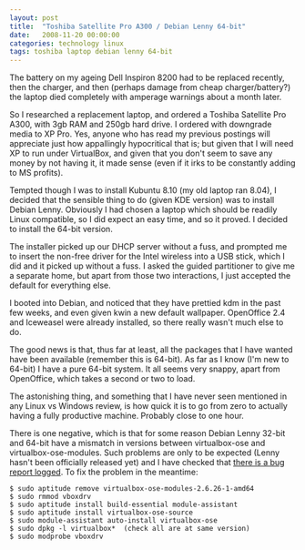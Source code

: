 ```yaml
---
layout: post
title:  "Toshiba Satellite Pro A300 / Debian Lenny 64-bit"
date:   2008-11-20 00:00:00
categories: technology linux
tags: toshiba laptop debian lenny 64-bit
---
```


The battery on my ageing Dell Inspiron 8200 had to be replaced recently, then the charger, and then (perhaps damage from cheap charger/battery?) the laptop died completely with amperage warnings about a month later.

So I researched a replacement laptop, and ordered a Toshiba Satellite Pro A300, with 3gb RAM and 250gb hard drive.  I ordered with downgrade media to XP Pro.  Yes, anyone who has read my previous postings will appreciate just how appallingly hypocritical that is; but given that I will need XP to run under VirtualBox, and given that you don't seem to save any money by not having it, it made sense (even if it irks to be constantly adding to MS profits).

Tempted though I was to install Kubuntu 8.10 (my old laptop ran 8.04), I decided that the sensible thing to do (given KDE version) was to install Debian Lenny.  Obviously I had chosen a laptop which should be readily Linux compatible, so I did expect an easy time, and so it proved.  I decided to install the 64-bit version.

The installer picked up our DHCP server without a fuss, and prompted me to insert the non-free driver for the Intel wireless into a USB stick, which I did and it picked up without a fuss.  I asked the guided partitioner to give me a separate home, but apart from those two interactions, I just accepted the default for everything else.

I booted into Debian, and noticed that they have prettied kdm in the past few weeks, and even given kwin a new default wallpaper.  OpenOffice 2.4 and Iceweasel were already installed, so there really wasn't much else to do.

The good news is that, thus far at least, all the packages that I have wanted have been available (remember this is 64-bit).  As far as I know (I'm new to 64-bit) I have a pure 64-bit system.  It all seems very snappy, apart from OpenOffice, which takes a second or two to load.

The astonishing thing, and something that I have never seen mentioned in any Linux vs Windows review, is how quick it is to go from zero to actually having a fully productive machine.  Probably close to one hour.

There is one negative, which is that for some reason Debian Lenny 32-bit and 64-bit have a mismatch in versions between virtualbox-ose and virtualbox-ose-modules.  Such problems are only to be expected (Lenny hasn't been officially released yet) and I have checked that [there is a bug report logged][bug502346].  To fix the problem in the meantime:

    $ sudo aptitude remove virtualbox-ose-modules-2.6.26-1-amd64
    $ sudo rmmod vboxdrv
    $ sudo aptitude install build-essential module-assistant
    $ sudo aptitude install virtualbox-ose-source
    $ sudo module-assistant auto-install virtualbox-ose
    $ sudo dpkg -l virtualbox*  (check all are at same version)
    $ sudo modprobe vboxdrv

[bug502346]: http://bugs.debian.org/cgi-bin/bugreport.cgi?bug=502346
